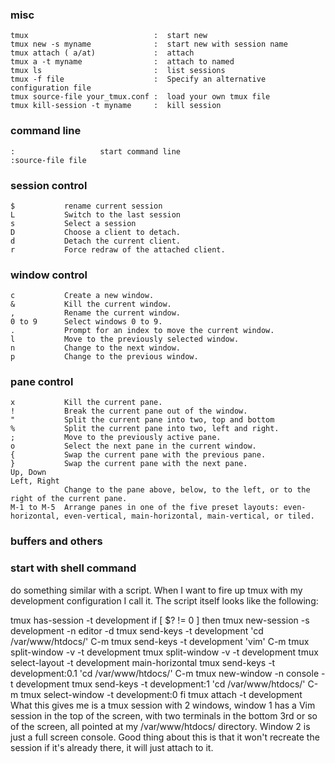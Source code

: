 ### misc

    tmux                            :  start new
    tmux new -s myname              :  start new with session name
    tmux attach ( a/at)             :  attach
    tmux a -t myname                :  attach to named
    tmux ls                         :  list sessions
    tmux -f file                    :  Specify an alternative configuration file
    tmux source-file your_tmux.conf :  load your own tmux file 
    tmux kill-session -t myname     :  kill session

### command line

    :                   start command line
    :source-file file 

### session control

    $           rename current session
    L           Switch to the last session
    s           Select a session 
    D           Choose a client to detach.
    d           Detach the current client.
    r           Force redraw of the attached client.

### window control

    c           Create a new window.
    &           Kill the current window.
    ,           Rename the current window.
    0 to 9      Select windows 0 to 9.
    .           Prompt for an index to move the current window.
    l           Move to the previously selected window.
    n           Change to the next window.
    p           Change to the previous window.

### pane control 

    x           Kill the current pane.
    !           Break the current pane out of the window.
    "           Split the current pane into two, top and bottom
    %           Split the current pane into two, left and right.
    ;           Move to the previously active pane.
    o           Select the next pane in the current window.
    {           Swap the current pane with the previous pane.
    }           Swap the current pane with the next pane.
    Up, Down
    Left, Right
                Change to the pane above, below, to the left, or to the right of the current pane.
    M-1 to M-5  Arrange panes in one of the five preset layouts: even-horizontal, even-vertical, main-horizontal, main-vertical, or tiled.

### buffers and others 

### start with shell command
 do something similar with a script. When I want to fire up tmux with my development configuration I call it. The script itself looks like the following:

tmux has-session -t development
if [ $? != 0 ] then
    tmux new-session -s development -n editor -d
    tmux send-keys -t development 'cd /var/www/htdocs/' C-m
    tmux send-keys -t development 'vim' C-m
    tmux split-window -v -t development
    tmux split-window -v -t development
    tmux select-layout -t development main-horizontal
    tmux send-keys -t development:0.1 'cd /var/www/htdocs/' C-m
    tmux new-window -n console -t development
    tmux send-keys -t development:1 'cd /var/www/htdocs/' C-m
    tmux select-window -t development:0
fi
tmux attach -t development
What this gives me is a tmux session with 2 windows, window 1 has a Vim session in the top of the screen, with two terminals in the bottom 3rd or so of the screen, all pointed at my /var/www/htdocs/ directory. Window 2 is just a full screen console. Good thing about this is that it won't recreate the session if it's already there, it will just attach to it.

